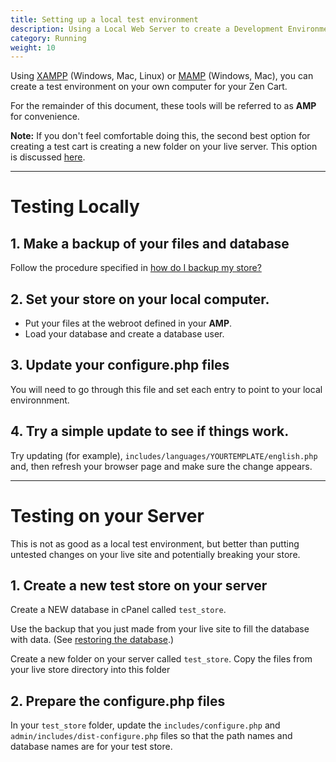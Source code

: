 ```yaml
---
title: Setting up a local test environment 
description: Using a Local Web Server to create a Development Environment
category: Running
weight: 10
---
```


Using [XAMPP](https://www.apachefriends.org/) (Windows, Mac, Linux) or [MAMP](https://www.mamp.info/) (Windows, Mac), you can create a test environment on your own computer for your Zen Cart. 

For the remainder of this document, these tools will be referred to as **AMP** for convenience. 

**Note:** If you don't feel comfortable doing this, the second best option for creating a test cart is creating a new folder on your live server.  This option is discussed [here](/user/running/local_testing/#testing-on-your-server/). 

---

# Testing Locally

## 1. Make a backup of your files and database 

Follow the procedure specified in [how do I backup my store?](/user/running/backup/)

## 2. Set your store on your local computer. 

- Put your files at the webroot defined in your **AMP**.
- Load your database and create a database user. 

## 3. Update your configure.php files 

You will need to go through this file and set each entry to point to your local environnment. 

## 4. Try a simple update to see if things work. 
Try updating (for example), `includes/languages/YOURTEMPLATE/english.php` and, then refresh your browser page and make sure the change appears. 

---

# Testing on your Server

This is not as good as a local test environment, but better than putting untested changes on your live site and potentially breaking your store.


## 1. Create a new test store on your server

Create a NEW database in cPanel called `test_store`. 

Use the backup that you just made from your live site to fill the database with data. (See [restoring the database](/user/running/backup/#to-restore-your-database).)

Create a new folder on your server called  `test_store`.  Copy the files from your live store directory into this folder 

## 2. Prepare the configure.php files

In your `test_store` folder, update the `includes/configure.php` and `admin/includes/dist-configure.php` files so that the path names and database names are for your test store. 


